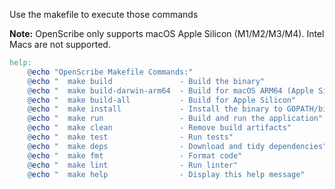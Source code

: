 Use the makefile to execute those commands

**Note:** OpenScribe only supports macOS Apple Silicon (M1/M2/M3/M4). Intel Macs are not supported.

```makefile
help:
	@echo "OpenScribe Makefile Commands:"
	@echo "  make build               - Build the binary"
	@echo "  make build-darwin-arm64  - Build for macOS ARM64 (Apple Silicon)"
	@echo "  make build-all           - Build for Apple Silicon"
	@echo "  make install             - Install the binary to GOPATH/bin"
	@echo "  make run                 - Build and run the application"
	@echo "  make clean               - Remove build artifacts"
	@echo "  make test                - Run tests"
	@echo "  make deps                - Download and tidy dependencies"
	@echo "  make fmt                 - Format code"
	@echo "  make lint                - Run linter"
	@echo "  make help                - Display this help message"
```